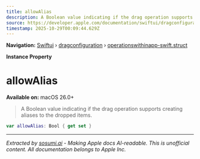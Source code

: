 ```yaml
---
title: allowAlias
description: A Boolean value indicating if the drag operation supports creating aliases to the dropped items.
source: https://developer.apple.com/documentation/swiftui/dragconfiguration/operationswithinapp-swift.struct/allowalias
timestamp: 2025-10-29T00:09:44.629Z
---
```


**Navigation:** [Swiftui](/documentation/swiftui) › [dragconfiguration](/documentation/swiftui/dragconfiguration) › [operationswithinapp-swift.struct](/documentation/swiftui/dragconfiguration/operationswithinapp-swift.struct)

**Instance Property**

# allowAlias

**Available on:** macOS 26.0+

> A Boolean value indicating if the drag operation supports creating aliases to the dropped items.

```swift
var allowAlias: Bool { get set }
```

---

*Extracted by [sosumi.ai](https://sosumi.ai) - Making Apple docs AI-readable.*
*This is unofficial content. All documentation belongs to Apple Inc.*
